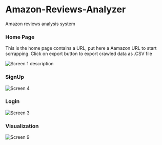 # Amazon-Reviews-Analyzer
Amazon reviews analysis system

### Home Page
This is the home page contains a URL, put here a Aamazon URL to start scrrapping. Click on export button to export crawled data as .CSV file
 
![Screen 1 description](https://user-images.githubusercontent.com/7778803/87691061-69cefe00-c747-11ea-83eb-d1de667a3cc1.png)

### SignUp
![Screen 4](https://user-images.githubusercontent.com/7778803/87691830-48badd00-c748-11ea-9b82-5af422c01435.png)

### Login

![Screen 3](https://user-images.githubusercontent.com/7778803/87692102-9c2d2b00-c748-11ea-872d-84197ad3fe05.png)

### Visualization

![Screen 9](https://user-images.githubusercontent.com/7778803/87692279-cda5f680-c748-11ea-9812-649387e889f5.png)

